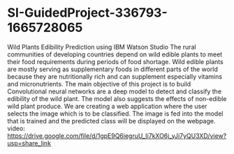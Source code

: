 # SI-GuidedProject-336793-1665728065
Wild Plants Edibility Prediction using IBM Watson Studio
The rural communities of developing countries depend on wild edible plants to meet their food requirements during periods of food shortage. Wild edible plants are mostly serving as supplementary foods in different parts of the world because they are nutritionally rich and can supplement especially vitamins and micronutrients. The main objective of this project is to build Convolutional neural networks are a deep model to detect and classify the edibility of the wild plant. The model also suggests the effects of non-edible wild plant produce.
We are creating a web application where the user selects the image which is to be classified. The image is fed into the model that is trained and the predicted class will be displayed on the webpage.
video: https://drive.google.com/file/d/1gpE9Q6iegruU_Ii7kXO6j_yJi7yQU3XD/view?usp=share_link
